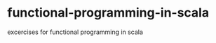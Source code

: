 functional-programming-in-scala
===============================

excercises for functional programming in scala
